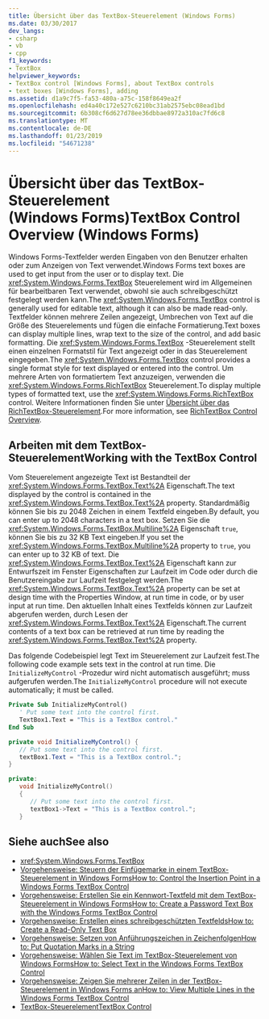```yaml
---
title: Übersicht über das TextBox-Steuerelement (Windows Forms)
ms.date: 03/30/2017
dev_langs:
- csharp
- vb
- cpp
f1_keywords:
- TextBox
helpviewer_keywords:
- TextBox control [Windows Forms], about TextBox controls
- text boxes [Windows Forms], adding
ms.assetid: d1a9c7f5-fa53-480a-a75c-158f8649ea2f
ms.openlocfilehash: ed4a40c172e527c6210bc31ab2575ebc08ead1bd
ms.sourcegitcommit: 6b308cf6d627d78ee36dbbae8972a310ac7fd6c8
ms.translationtype: MT
ms.contentlocale: de-DE
ms.lasthandoff: 01/23/2019
ms.locfileid: "54671238"
---
```

# <a name="textbox-control-overview-windows-forms"></a><span data-ttu-id="8a4f2-102">Übersicht über das TextBox-Steuerelement (Windows Forms)</span><span class="sxs-lookup"><span data-stu-id="8a4f2-102">TextBox Control Overview (Windows Forms)</span></span>
<span data-ttu-id="8a4f2-103">Windows Forms-Textfelder werden Eingaben von den Benutzer erhalten oder zum Anzeigen von Text verwendet.</span><span class="sxs-lookup"><span data-stu-id="8a4f2-103">Windows Forms text boxes are used to get input from the user or to display text.</span></span> <span data-ttu-id="8a4f2-104">Die <xref:System.Windows.Forms.TextBox> Steuerelement wird im Allgemeinen für bearbeitbaren Text verwendet, obwohl sie auch schreibgeschützt festgelegt werden kann.</span><span class="sxs-lookup"><span data-stu-id="8a4f2-104">The <xref:System.Windows.Forms.TextBox> control is generally used for editable text, although it can also be made read-only.</span></span> <span data-ttu-id="8a4f2-105">Textfelder können mehrere Zeilen angezeigt, Umbrechen von Text auf die Größe des Steuerelements und fügen die einfache Formatierung.</span><span class="sxs-lookup"><span data-stu-id="8a4f2-105">Text boxes can display multiple lines, wrap text to the size of the control, and add basic formatting.</span></span> <span data-ttu-id="8a4f2-106">Die <xref:System.Windows.Forms.TextBox> -Steuerelement stellt einen einzelnen Formatstil für Text angezeigt oder in das Steuerelement eingegeben.</span><span class="sxs-lookup"><span data-stu-id="8a4f2-106">The <xref:System.Windows.Forms.TextBox> control provides a single format style for text displayed or entered into the control.</span></span> <span data-ttu-id="8a4f2-107">Um mehrere Arten von formatiertem Text anzuzeigen, verwenden die <xref:System.Windows.Forms.RichTextBox> Steuerelement.</span><span class="sxs-lookup"><span data-stu-id="8a4f2-107">To display multiple types of formatted text, use the <xref:System.Windows.Forms.RichTextBox> control.</span></span> <span data-ttu-id="8a4f2-108">Weitere Informationen finden Sie unter [Übersicht über das RichTextBox-Steuerelement](../../../../docs/framework/winforms/controls/richtextbox-control-overview-windows-forms.md).</span><span class="sxs-lookup"><span data-stu-id="8a4f2-108">For more information, see [RichTextBox Control Overview](../../../../docs/framework/winforms/controls/richtextbox-control-overview-windows-forms.md).</span></span>  
  
## <a name="working-with-the-textbox-control"></a><span data-ttu-id="8a4f2-109">Arbeiten mit dem TextBox-Steuerelement</span><span class="sxs-lookup"><span data-stu-id="8a4f2-109">Working with the TextBox Control</span></span>  
 <span data-ttu-id="8a4f2-110">Vom Steuerelement angezeigte Text ist Bestandteil der <xref:System.Windows.Forms.TextBox.Text%2A> Eigenschaft.</span><span class="sxs-lookup"><span data-stu-id="8a4f2-110">The text displayed by the control is contained in the <xref:System.Windows.Forms.TextBox.Text%2A> property.</span></span> <span data-ttu-id="8a4f2-111">Standardmäßig können Sie bis zu 2048 Zeichen in einem Textfeld eingeben.</span><span class="sxs-lookup"><span data-stu-id="8a4f2-111">By default, you can enter up to 2048 characters in a text box.</span></span> <span data-ttu-id="8a4f2-112">Setzen Sie die <xref:System.Windows.Forms.TextBox.Multiline%2A> Eigenschaft `true`, können Sie bis zu 32 KB Text eingeben.</span><span class="sxs-lookup"><span data-stu-id="8a4f2-112">If you set the <xref:System.Windows.Forms.TextBox.Multiline%2A> property to `true`, you can enter up to 32 KB of text.</span></span> <span data-ttu-id="8a4f2-113">Die <xref:System.Windows.Forms.TextBox.Text%2A> Eigenschaft kann zur Entwurfszeit im Fenster Eigenschaften zur Laufzeit im Code oder durch die Benutzereingabe zur Laufzeit festgelegt werden.</span><span class="sxs-lookup"><span data-stu-id="8a4f2-113">The <xref:System.Windows.Forms.TextBox.Text%2A> property can be set at design time with the Properties Window, at run time in code, or by user input at run time.</span></span> <span data-ttu-id="8a4f2-114">Den aktuellen Inhalt eines Textfelds können zur Laufzeit abgerufen werden, durch Lesen der <xref:System.Windows.Forms.TextBox.Text%2A> Eigenschaft.</span><span class="sxs-lookup"><span data-stu-id="8a4f2-114">The current contents of a text box can be retrieved at run time by reading the <xref:System.Windows.Forms.TextBox.Text%2A> property.</span></span>  
  
 <span data-ttu-id="8a4f2-115">Das folgende Codebeispiel legt Text im Steuerelement zur Laufzeit fest.</span><span class="sxs-lookup"><span data-stu-id="8a4f2-115">The following code example sets text in the control at run time.</span></span> <span data-ttu-id="8a4f2-116">Die `InitializeMyControl` -Prozedur wird nicht automatisch ausgeführt; muss aufgerufen werden.</span><span class="sxs-lookup"><span data-stu-id="8a4f2-116">The `InitializeMyControl` procedure will not execute automatically; it must be called.</span></span>  
  
```vb  
Private Sub InitializeMyControl()  
   ' Put some text into the control first.  
   TextBox1.Text = "This is a TextBox control."  
End Sub  
```  
  
```csharp  
private void InitializeMyControl() {  
   // Put some text into the control first.  
   textBox1.Text = "This is a TextBox control.";  
}  
```  
  
```cpp  
private:  
   void InitializeMyControl()  
   {  
      // Put some text into the control first.  
      textBox1->Text = "This is a TextBox control.";  
   }  
```  
  
## <a name="see-also"></a><span data-ttu-id="8a4f2-117">Siehe auch</span><span class="sxs-lookup"><span data-stu-id="8a4f2-117">See also</span></span>
- <xref:System.Windows.Forms.TextBox>
- [<span data-ttu-id="8a4f2-118">Vorgehensweise: Steuern der Einfügemarke in einem TextBox-Steuerelement in Windows Forms</span><span class="sxs-lookup"><span data-stu-id="8a4f2-118">How to: Control the Insertion Point in a Windows Forms TextBox Control</span></span>](../../../../docs/framework/winforms/controls/how-to-control-the-insertion-point-in-a-windows-forms-textbox-control.md)
- [<span data-ttu-id="8a4f2-119">Vorgehensweise: Erstellen Sie ein Kennwort-Textfeld mit dem TextBox-Steuerelement in Windows Forms</span><span class="sxs-lookup"><span data-stu-id="8a4f2-119">How to: Create a Password Text Box with the Windows Forms TextBox Control</span></span>](../../../../docs/framework/winforms/controls/how-to-create-a-password-text-box-with-the-windows-forms-textbox-control.md)
- [<span data-ttu-id="8a4f2-120">Vorgehensweise: Erstellen eines schreibgeschützten Textfelds</span><span class="sxs-lookup"><span data-stu-id="8a4f2-120">How to: Create a Read-Only Text Box</span></span>](../../../../docs/framework/winforms/controls/how-to-create-a-read-only-text-box-windows-forms.md)
- [<span data-ttu-id="8a4f2-121">Vorgehensweise: Setzen von Anführungszeichen in Zeichenfolgen</span><span class="sxs-lookup"><span data-stu-id="8a4f2-121">How to: Put Quotation Marks in a String</span></span>](../../../../docs/framework/winforms/controls/how-to-put-quotation-marks-in-a-string-windows-forms.md)
- [<span data-ttu-id="8a4f2-122">Vorgehensweise: Wählen Sie Text im TextBox-Steuerelement von Windows Forms</span><span class="sxs-lookup"><span data-stu-id="8a4f2-122">How to: Select Text in the Windows Forms TextBox Control</span></span>](../../../../docs/framework/winforms/controls/how-to-select-text-in-the-windows-forms-textbox-control.md)
- [<span data-ttu-id="8a4f2-123">Vorgehensweise: Zeigen Sie mehrerer Zeilen in der TextBox-Steuerelement in Windows Forms an</span><span class="sxs-lookup"><span data-stu-id="8a4f2-123">How to: View Multiple Lines in the Windows Forms TextBox Control</span></span>](../../../../docs/framework/winforms/controls/how-to-view-multiple-lines-in-the-windows-forms-textbox-control.md)
- [<span data-ttu-id="8a4f2-124">TextBox-Steuerelement</span><span class="sxs-lookup"><span data-stu-id="8a4f2-124">TextBox Control</span></span>](../../../../docs/framework/winforms/controls/textbox-control-windows-forms.md)
